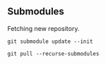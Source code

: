 ## Submodules

Fetching new repository.

`git submodule update --init`

`git pull --recurse-submodules`

